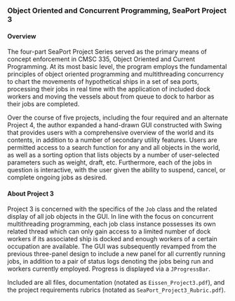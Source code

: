 ### Object Oriented and Concurrent Programming, SeaPort Project 3 ###

#### Overview ####

The four-part SeaPort Project Series served as the primary means of concept enforcement in CMSC 335, Object Oriented and Current Programming. At its most basic level, the program employs the fundamental principles of object oriented programming and multithreading concurrency to chart the movements of hypothetical ships in a set of sea ports, processing their jobs in real time with the application of included dock workers and moving the vessels about from queue to dock to harbor as their jobs are completed.

Over the course of five projects, including the four required and an alternate Project 4, the author expanded a hand-drawn GUI constructed with Swing that provides users with a comprehensive overview of the world and its contents, in addition to a number of secondary utility features. Users are permitted access to a search function for any and all objects in the world, as well as a sorting option that lists objects by a number of user-selected parameters such as weight, draft, etc. Furthermore, each of the jobs in question is interactive, with the user given the ability to suspend, cancel, or complete ongoing jobs as desired.

#### About Project 3 ####

Project 3 is concerned with the specifics of the `Job` class and the related display of all job objects in the GUI. In line with the focus on concurrent multithreading programming, each job class instance possesses its own related thread which can only gain access to a limited number of dock workers if its associated ship is docked and enough workers of a certain occupation are available. The GUI was subsequently revamped from the previous three-panel design to include a new panel for all currently running jobs, in addition to a pair of status logs denoting the jobs being run and workers currently employed. Progress is displayed via a `JProgressBar`.

Included are all files, documentation (notated as `Eissen_Project3.pdf`), and the project requirements rubrics (notated as `SeaPort_Project3_Rubric.pdf`).